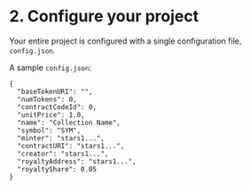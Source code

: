 # 2. Configure your project

Your entire project is configured with a single configuration file, `config.json`.

A sample `config.json`:

```
{
  "baseTokenURI": "",
  "numTokens": 0,
  "contractCodeId": 0,
  "unitPrice": 1.0,
  "name": "Collection Name",
  "symbol": "SYM",
  "minter": "stars1...",
  "contractURI": "stars1...",
  "creator": "stars1...",
  "royaltyAddress": "stars1...",
  "royaltyShare": 0.05
}
```

